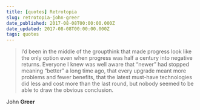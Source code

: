 ```yaml
---
title: [quotes] Retrotopia
slug: retrotopia-john-greer
date_published: 2017-08-08T00:00:00.000Z
date_updated: 2017-08-08T00:00:00.000Z
tags: quotes
---
```


> I’d been in the middle of the groupthink that made progress look like the only option even when progress was half a century into negative returns. Everyone I knew was well aware that “newer” had stopped meaning “better” a long time ago, that every upgrade meant more problems and fewer benefits, that the latest must-have technologies did less and cost more than the last round, but nobody seemed to be able to draw the obvious conclusion.

John **Greer**
